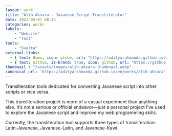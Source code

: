 ```yaml
---
layout: work
title: "Alih Aksara – Javanese Script Transliterator"
date: 2023-04-07 08:44
categories: works
labels: 
    - "Website"
    - "Tool" 
tools: 
    - "Svelte"
external-links:
  - { text: Demo, icon: globe, url: "https://adityarahmanda.github.io/alih-aksara" }
  - { text: Github, is-brand: true, icon: github, url: "https://github.com/adityarahmanda/alih-aksara" }
thumbnail : "/assets/images/alih-aksara-thumbnail.webp"
canonical_url: 'https://adityarahmanda.github.io/en/works/alih-aksara'
---
```

Transliteration tools dedicated for converting Javanese script into other scripts or vice versa.

<!--excerpt-->

This transliteration project is more of a casual experiment than anything else. It’s not a serious or official endeavor—just a personal project I’ve used to explore the Javanese script and improve my web programming skills.

Currently, the transliteration tool supports three types of transliteration: Latin-Javanese, Javanese-Latin, and Javanese-Kawi.